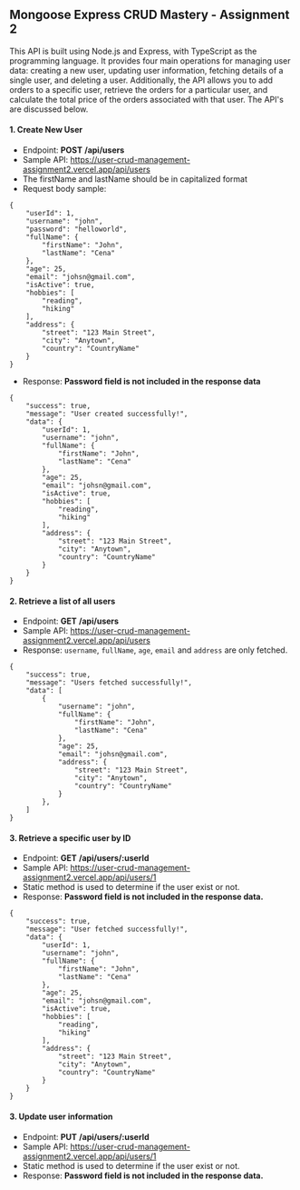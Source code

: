 ## Mongoose Express CRUD Mastery - Assignment 2

This API is built using Node.js and Express, with TypeScript as the programming language. It provides four main operations for managing user data: creating a new user, updating user information, fetching details of a single user, and deleting a user. Additionally, the API allows you to add orders to a specific user, retrieve the orders for a particular user, and calculate the total price of the orders associated with that user. The API's are discussed below.

#### 1. Create New User

- Endpoint: **POST** **/api/users**
- Sample API: https://user-crud-management-assignment2.vercel.app/api/users
- The firstName and lastName should be in capitalized format
- Request body sample:

```
{
    "userId": 1,
    "username": "john",
    "password": "helloworld",
    "fullName": {
        "firstName": "John",
        "lastName": "Cena"
    },
    "age": 25,
    "email": "johsn@gmail.com",
    "isActive": true,
    "hobbies": [
        "reading",
        "hiking"
    ],
    "address": {
        "street": "123 Main Street",
        "city": "Anytown",
        "country": "CountryName"
    }
}
```

- Response: **Password field is not included in the response data**

```
{
    "success": true,
    "message": "User created successfully!",
    "data": {
        "userId": 1,
        "username": "john",
        "fullName": {
            "firstName": "John",
            "lastName": "Cena"
        },
        "age": 25,
        "email": "johsn@gmail.com",
        "isActive": true,
        "hobbies": [
            "reading",
            "hiking"
        ],
        "address": {
            "street": "123 Main Street",
            "city": "Anytown",
            "country": "CountryName"
        }
    }
}
```

#### 2. Retrieve a list of all users

- Endpoint: **GET** **/api/users**
- Sample API: https://user-crud-management-assignment2.vercel.app/api/users
- Response: `username`, `fullName`, `age`, `email` and `address` are only fetched.

```
{
    "success": true,
    "message": "Users fetched successfully!",
    "data": [
        {
            "username": "john",
            "fullName": {
                "firstName": "John",
                "lastName": "Cena"
            },
            "age": 25,
            "email": "johsn@gmail.com",
            "address": {
                "street": "123 Main Street",
                "city": "Anytown",
                "country": "CountryName"
            }
        },
    ]
}
```

#### 3. Retrieve a specific user by ID

- Endpoint: **GET** **/api/users/:userId**
- Sample API: https://user-crud-management-assignment2.vercel.app/api/users/1
- Static method is used to determine if the user exist or not.
- Response: **Password field is not included in the response data.**

```
{
    "success": true,
    "message": "User fetched successfully!",
    "data": {
        "userId": 1,
        "username": "john",
        "fullName": {
            "firstName": "John",
            "lastName": "Cena"
        },
        "age": 25,
        "email": "johsn@gmail.com",
        "isActive": true,
        "hobbies": [
            "reading",
            "hiking"
        ],
        "address": {
            "street": "123 Main Street",
            "city": "Anytown",
            "country": "CountryName"
        }
    }
}
```

#### 3. Update user information

- Endpoint: **PUT** **/api/users/:userId**
- Sample API: https://user-crud-management-assignment2.vercel.app/api/users/1
- Static method is used to determine if the user exist or not.
- Response: **Password field is not included in the response data.**
